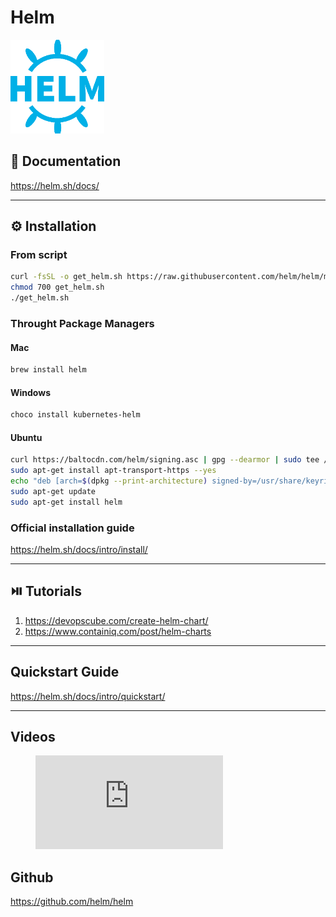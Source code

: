 # Helm


[<img src="../../assets/helm/helm_logo.png" width="150"/>](../../assets/helm/helm_logo.png)

## 📘 Documentation
https://helm.sh/docs/

---

## ⚙️ Installation

### From script
```bash
curl -fsSL -o get_helm.sh https://raw.githubusercontent.com/helm/helm/main/scripts/get-helm-3
chmod 700 get_helm.sh
./get_helm.sh
```

### Throught Package Managers
#### Mac
```bash
brew install helm
```
#### Windows
```bash
choco install kubernetes-helm
```
#### Ubuntu
```bash
curl https://baltocdn.com/helm/signing.asc | gpg --dearmor | sudo tee /usr/share/keyrings/helm.gpg > /dev/null
sudo apt-get install apt-transport-https --yes
echo "deb [arch=$(dpkg --print-architecture) signed-by=/usr/share/keyrings/helm.gpg] https://baltocdn.com/helm/stable/debian/ all main" | sudo tee /etc/apt/sources.list.d/helm-stable-debian.list
sudo apt-get update
sudo apt-get install helm
```
### Official installation guide
https://helm.sh/docs/intro/install/

---

## ⏯️ Tutorials
1. https://devopscube.com/create-helm-chart/
2. https://www.containiq.com/post/helm-charts

---

## Quickstart Guide
https://helm.sh/docs/intro/quickstart/

---

## Videos
<!-- blank line -->
<figure class="video_container">
  <iframe src="https://www.youtube.com/embed/TJ9hPLn0oAs" frameborder="0" allowfullscreen="true"> </iframe>
</figure>
<!-- blank line -->

## Github
https://github.com/helm/helm